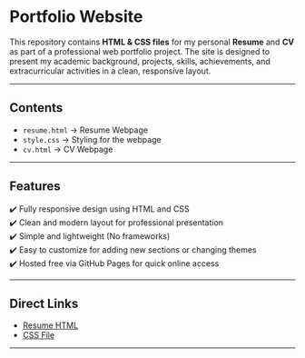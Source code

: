 # Portfolio Website

This repository contains **HTML & CSS files** for my personal **Resume** and **CV** as part of a professional web portfolio project. The site is designed to present my academic background, projects, skills, achievements, and extracurricular activities in a clean, responsive layout.

---

## **Contents**
- `resume.html` → Resume Webpage
- `style.css` → Styling for the webpage
- `cv.html` → CV Webpage

---

## **Features**
✔️ Fully responsive design using HTML and CSS  
✔️ Clean and modern layout for professional presentation  
✔️ Simple and lightweight (No frameworks)  
✔️ Easy to customize for adding new sections or changing themes  
✔️ Hosted free via GitHub Pages for quick online access  

---

## **Direct Links**
- [Resume HTML](./index.html)
- [CSS File](./style.css)

---
